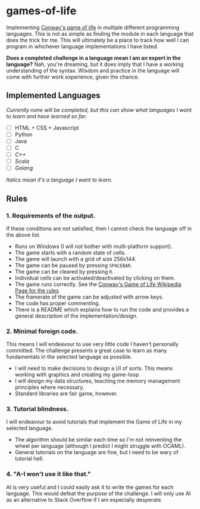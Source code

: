 # games-of-life
Implementing [Conway's game of life](https://en.wikipedia.org/wiki/Conway%27s_Game_of_Life) in multiple different programming languages.
This is not as simple as finding the module in each language that does the trick for me. This will ultimately be a place to track how well I can program in whichever language implementations I have listed.

**Does a completed challenge in a language mean I am an expert in the language?** Nah, you're dreaming, but it does imply that I have a working understanding of the syntax. Wisdom and practice in the language will come with further work experience, given the chance.

## Implemented Languages
_Currently none will be completed, but this can show what languages I want to learn and have learned so far._
- [ ] HTML + CSS + Javascript
- [ ] Python
- [ ] Java
- [ ] C
- [ ] _C++_
- [ ] _Scala_
- [ ] _Golang_

_Italics mean it's a language I want to learn._

## Rules

### 1. Requirements of the output.
If these conditions are not satisfied, then I cannot check the language off in the above list.
- Runs on Windows (I will not bother with multi-platform support).
- The game starts with a random state of cells.
- The game will launch with a grid of size 256x144.
- The game can be paused by pressing `SPACEBAR`.
- The game can be cleared by pressing `R`.
- Individual cells can be activated/deactivated by clicking on them.
- The game runs correctly. See the [Conway's Game of Life Wikipedia Page for the rules](https://en.wikipedia.org/wiki/Conway%27s_Game_of_Life)
- The framerate of the game can be adjusted with arrow keys.
- The code has proper commenting.
- There is a README which explains how to run the code and provides a general description of the implementation/design.

### 2. Minimal foreign code.
This means I will endeavour to use very little code I haven't personally committed.
The challenge presents a great case to learn as many fundamentals in the selected language as possible.
- I will need to make decisions to design a UI of sorts. This means working with graphics and creating my game-loop.
- I will design my data structures, teaching me memory management principles where necessary.
- Standard libraries are fair game, however.

### 3. Tutorial blindness.
I will endeavour to avoid tutorials that implement the Game of Life in my selected language.
- The algorithm should be similar each time so I'm not reinventing the wheel per language (although I predict I might struggle with OCAML).
- General tutorials on the language are fine, but I need to be wary of tutorial hell.

### 4. "A-I won't use it like that."
AI is very useful and I could easily ask it to write the games for each language.
This would defeat the purpose of the challenge. I will only use AI as an alternative to Stack Overflow if I am especially desperate.
